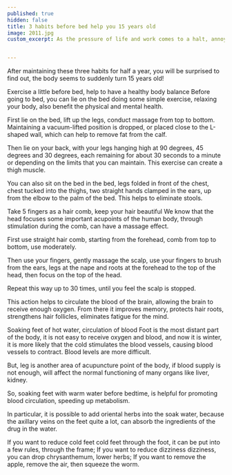 ```yaml
---
published: true
hidden: false
title: 3 habits before bed help you 15 years old
image: 2011.jpg
custom_excerpt: As the pressure of life and work comes to a halt, annoying problems like wrinkles, dark circles come massively. 


---
```


After maintaining these three habits for half a year, you will be surprised to find out, the body seems to suddenly turn 15 years old!

Exercise a little before bed, help to have a healthy body balance
Before going to bed, you can lie on the bed doing some simple exercise, relaxing your body, also benefit the physical and mental health.

First lie on the bed, lift up the legs, conduct massage from top to bottom. Maintaining a vacuum-lifted position is dropped, or placed close to the L-shaped wall, which can help to remove fat from the calf.

Then lie on your back, with your legs hanging high at 90 degrees, 45 degrees and 30 degrees, each remaining for about 30 seconds to a minute or depending on the limits that you can maintain. This exercise can create a thigh muscle.

You can also sit on the bed in the bed, legs folded in front of the chest, chest tucked into the thighs, two straight hands clamped in the ears, up from the elbow to the palm of the bed. This helps to eliminate stools.

Take 5 fingers as a hair comb, keep your hair beautiful
We know that the head focuses some important acupoints of the human body, through stimulation during the comb, can have a massage effect.

First use straight hair comb, starting from the forehead, comb from top to bottom, use moderately.

Then use your fingers, gently massage the scalp, use your fingers to brush from the ears, legs at the nape and roots at the forehead to the top of the head, then focus on the top of the head.

Repeat this way up to 30 times, until you feel the scalp is stopped.

This action helps to circulate the blood of the brain, allowing the brain to receive enough oxygen. From there it improves memory, protects hair roots, strengthens hair follicles, eliminates fatigue for the mind.

Soaking feet of hot water, circulation of blood
Foot is the most distant part of the body, it is not easy to receive oxygen and blood, and now it is winter, it is more likely that the cold stimulates the blood vessels, causing blood vessels to contract. Blood levels are more difficult.

But, leg is another area of ​​acupuncture point of the body, if blood supply is not enough, will affect the normal functioning of many organs like liver, kidney.

So, soaking feet with warm water before bedtime, is helpful for promoting blood circulation, speeding up metabolism.

In particular, it is possible to add oriental herbs into the soak water, because the axillary veins on the feet quite a lot, can absorb the ingredients of the drug in the water.

If you want to reduce cold feet cold feet through the foot, it can be put into a few rules, through the frame; If you want to reduce dizziness dizziness, you can drop chrysanthemum, lower herbs; If you want to remove the apple, remove the air, then squeeze the worm.